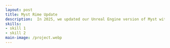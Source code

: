 ```yaml
---
layout: post
title: Myst Rime Update
description:  In 2025, we updated our Unreal Engine version of Myst with the long-awaited Rime age, from RealMyst.
skills: 
- skill 1
- skill 2
main-image: /project.webp 
---
```

